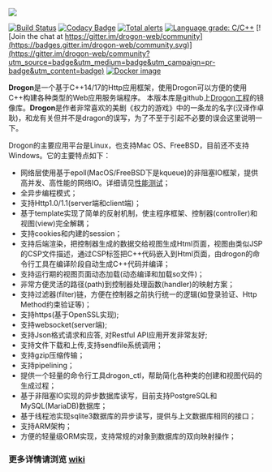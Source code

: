 ![](https://github.com/an-tao/drogon/wiki/images/drogon-white.jpg)

[![Build Status](https://travis-ci.com/an-tao/drogon.svg?branch=master)](https://travis-ci.com/an-tao/drogon)
[![Codacy Badge](https://api.codacy.com/project/badge/Grade/45f8a65ca1844788b9109c0044a618f8)](https://app.codacy.com/app/an-tao/drogon?utm_source=github.com&utm_medium=referral&utm_content=an-tao/drogon&utm_campaign=Badge_Grade_Dashboard)
[![Total alerts](https://img.shields.io/lgtm/alerts/g/an-tao/drogon.svg?logo=lgtm&logoWidth=18)](https://lgtm.com/projects/g/an-tao/drogon/alerts/)
[![Language grade: C/C++](https://img.shields.io/lgtm/grade/cpp/g/an-tao/drogon.svg?logo=lgtm&logoWidth=18)](https://lgtm.com/projects/g/an-tao/drogon/context:cpp) 
[![Join the chat at https://gitter.im/drogon-web/community](https://badges.gitter.im/drogon-web/community.svg)](https://gitter.im/drogon-web/community?utm_source=badge&utm_medium=badge&utm_campaign=pr-badge&utm_content=badge)
[![Docker image](https://img.shields.io/badge/Docker-image-blue.svg)](https://cloud.docker.com/u/drogonframework/repository/docker/drogonframework/drogon)

**Drogon**是一个基于C++14/17的Http应用框架，使用Drogon可以方便的使用C++构建各种类型的Web应用服务端程序。
本版本库是github上[Drogon工程](https://github.com/an-tao/drogon)的镜像库。**Drogon**是作者非常喜欢的美剧《权力的游戏》中的一条龙的名字(汉译作卓耿)，和龙有关但并不是dragon的误写，为了不至于引起不必要的误会这里说明一下。

Drogon的主要应用平台是Linux，也支持Mac OS、FreeBSD，目前还不支持Windows。它的主要特点如下：

* 网络层使用基于epoll(MacOS/FreeBSD下是kqueue)的非阻塞IO框架，提供高并发、高性能的网络IO。详细请见[性能测试](https://gitee.com/an-tao/drogon/wikis/性能测试)；
* 全异步编程模式；
* 支持Http1.0/1.1(server端和client端)；
* 基于template实现了简单的反射机制，使主程序框架、控制器(controller)和视图(view)完全解耦；
* 支持cookies和内建的session；
* 支持后端渲染，把控制器生成的数据交给视图生成Html页面，视图由类似JSP的CSP文件描述，通过CSP标签把C++代码嵌入到Html页面，由drogon的命令行工具在编译阶段自动生成C++代码并编译；
* 支持运行期的视图页面动态加载(动态编译和加载so文件)；
* 非常方便灵活的路径(path)到控制器处理函数(handler)的映射方案；
* 支持过滤器(filter)链，方便在控制器之前执行统一的逻辑(如登录验证、Http Method约束验证等)；
* 支持https(基于OpenSSL实现);
* 支持websocket(server端);
* 支持Json格式请求和应答, 对Restful API应用开发非常友好;
* 支持文件下载和上传,支持sendfile系统调用；
* 支持gzip压缩传输；
* 支持pipelining；
* 提供一个轻量的命令行工具drogon_ctl，帮助简化各种类的创建和视图代码的生成过程；
* 基于非阻塞IO实现的异步数据库读写，目前支持PostgreSQL和MySQL(MariaDB)数据库；
* 基于线程池实现sqlite3数据库的异步读写，提供与上文数据库相同的接口；
* 支持ARM架构；
* 方便的轻量级ORM实现，支持常规的对象到数据库的双向映射操作；

### 更多详情请浏览 [wiki](https://gitee.com/an-tao/drogon/wikis/概述)